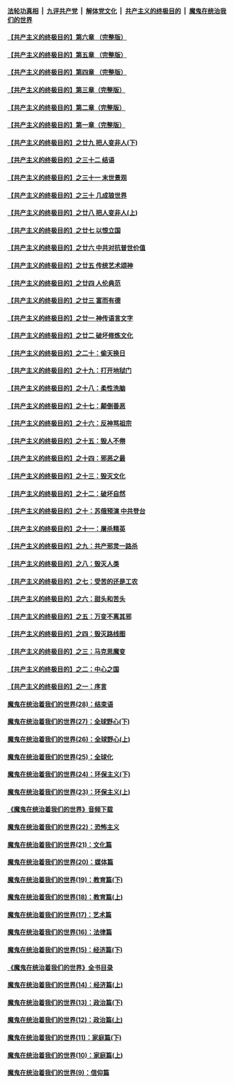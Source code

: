 ####  [法轮功真相](../../../../basic/blob/master/README.md?t=05300730) &nbsp;|&nbsp; [九评共产党](../../../../9ping.md/blob/master/README.md?t=05300730) &nbsp;|&nbsp; [解体党文化](../../../../jtdwh.md/blob/master/README.md?t=05300730)  &nbsp;|&nbsp; [共产主义的终极目的](../../../../gczydzjmd.md/blob/master/README.md?t=05300730) &nbsp;|&nbsp; [魔鬼在统治我们的世界](../../../../mgztzwmdsj.md/blob/master/README.md?t=05300730) 

#### [【共产主义的终极目的】第六章 （完整版）](../pages/nsc422/n11428913.md?t=05300730) 

#### [【共产主义的终极目的】第五章 （完整版）](../pages/nsc422/n11428912.md?t=05300730) 

#### [【共产主义的终极目的】第四章 （完整版）](../pages/nsc422/n11428907.md?t=05300730) 

#### [【共产主义的终极目的】第三章（完整版）](../pages/nsc422/n11428848.md?t=05300730) 

#### [【共产主义的终极目的】第二章（完整版）](../pages/nsc422/n11428831.md?t=05300730) 

#### [【共产主义的终极目的】第一章（完整版）](../pages/nsc422/n11417651.md?t=05300730) 

#### [【共产主义的终极目的】之廿九 把人变非人(下)](../pages/nsc422/n11344140.md?t=05300730) 

#### [【共产主义的终极目的】之三十二 结语](../pages/nsc422/n11360535.md?t=05300730) 

#### [【共产主义的终极目的】之三十一 末世景观](../pages/nsc422/n11351129.md?t=05300730) 

#### [【共产主义的终极目的】之三十 几成狼世界](../pages/nsc422/n11348280.md?t=05300730) 

#### [【共产主义的终极目的】之廿八 把人变非人(上)](../pages/nsc422/n11340492.md?t=05300730) 

#### [【共产主义的终极目的】之廿七 以恨立国](../pages/nsc422/n11336944.md?t=05300730) 

#### [【共产主义的终极目的】之廿六 中共对抗普世价值](../pages/nsc422/n11324785.md?t=05300730) 

#### [【共产主义的终极目的】之廿五 传统艺术颂神](../pages/nsc422/n11296396.md?t=05300730) 

#### [【共产主义的终极目的】之廿四 人伦典范](../pages/nsc422/n11296397.md?t=05300730) 

#### [【共产主义的终极目的】之廿三 富而有德](../pages/nsc422/n11283598.md?t=05300730) 

#### [【共产主义的终极目的】之廿一 神传语言文字](../pages/nsc422/n11263265.md?t=05300730) 

#### [【共产主义的终极目的】之廿二 破坏修炼文化](../pages/nsc422/n11245728.md?t=05300730) 

#### [【共产主义的终极目的】之二十：偷天换日](../pages/nsc422/n11238846.md?t=05300730) 

#### [【共产主义的终极目的】之十九：打开地狱门](../pages/nsc422/n11206376.md?t=05300730) 

#### [【共产主义的终极目的】之十八：柔性洗脑](../pages/nsc422/n11199994.md?t=05300730) 

#### [【共产主义的终极目的】之十七：颠倒善恶](../pages/nsc422/n11179782.md?t=05300730) 

#### [【共产主义的终极目的】之十六：反神骂祖宗](../pages/nsc422/n11166798.md?t=05300730) 

#### [【共产主义的终极目的】之十五：毁人不倦](../pages/nsc422/n11166792.md?t=05300730) 

#### [【共产主义的终极目的】之十四：邪恶之最](../pages/nsc422/n11150249.md?t=05300730) 

#### [【共产主义的终极目的】之十三：毁灭文化](../pages/nsc422/n11135227.md?t=05300730) 

#### [【共产主义的终极目的】之十二：破坏自然](../pages/nsc422/n11135214.md?t=05300730) 

#### [【共产主义的终极目的】之十：苏俄预演 中共登台](../pages/nsc422/n11118424.md?t=05300730) 

#### [【共产主义的终极目的】之十一：屠杀精英](../pages/nsc422/n11118442.md?t=05300730) 

#### [【共产主义的终极目的】之九：共产邪灵一路杀](../pages/nsc422/n11114139.md?t=05300730) 

#### [【共产主义的终极目的】之八：毁灭人类](../pages/nsc422/n11108503.md?t=05300730) 

#### [【共产主义的终极目的】之七：受苦的还是工农](../pages/nsc422/n11101809.md?t=05300730) 

#### [【共产主义的终极目的】之六：甜头和苦头](../pages/nsc422/n11096971.md?t=05300730) 

#### [【共产主义的终极目的】之五：万变不离其邪](../pages/nsc422/n11091285.md?t=05300730) 

#### [【共产主义的终极目的】之四：毁灭路线图](../pages/nsc422/n11086284.md?t=05300730) 

#### [【共产主义的终极目的】之三：马克思魔变](../pages/nsc422/n11061941.md?t=05300730) 

#### [【共产主义的终极目的】之二：中心之国](../pages/nsc422/n11047728.md?t=05300730) 

#### [【共产主义的终极目的】之一：序言](../pages/nsc422/n11086077.md?t=05300730) 

#### [魔鬼在统治着我们的世界(28)：结束语](../pages/nsc422/n10936246.md?t=05300730) 

#### [魔鬼在统治着我们的世界(27)：全球野心(下)](../pages/nsc422/n10928319.md?t=05300730) 

#### [魔鬼在统治着我们的世界(26)：全球野心(上)](../pages/nsc422/n10900318.md?t=05300730) 

#### [魔鬼在统治着我们的世界(25)：全球化](../pages/nsc422/n10788205.md?t=05300730) 

#### [魔鬼在统治着我们的世界(24)：环保主义(下)](../pages/nsc422/n10695307.md?t=05300730) 

#### [魔鬼在统治着我们的世界(23)：环保主义(上)](../pages/nsc422/n10688613.md?t=05300730) 

#### [《魔鬼在统治着我们的世界》音频下载](../pages/nsc422/n10635553.md?t=05300730) 

#### [魔鬼在统治着我们的世界(22)：恐怖主义](../pages/nsc422/n10614727.md?t=05300730) 

#### [魔鬼在统治着我们的世界(21)：文化篇](../pages/nsc422/n10597706.md?t=05300730) 

#### [魔鬼在统治着我们的世界(20)：媒体篇](../pages/nsc422/n10586579.md?t=05300730) 

#### [魔鬼在统治着我们的世界(19)：教育篇(下)](../pages/nsc422/n10564808.md?t=05300730) 

#### [魔鬼在统治着我们的世界(18)：教育篇(上)](../pages/nsc422/n10526970.md?t=05300730) 

#### [魔鬼在统治着我们的世界(17)：艺术篇](../pages/nsc422/n10499093.md?t=05300730) 

#### [魔鬼在统治着我们的世界(16)：法律篇](../pages/nsc422/n10485969.md?t=05300730) 

#### [魔鬼在统治着我们的世界(15)：经济篇(下)](../pages/nsc422/n10469975.md?t=05300730) 

#### [《魔鬼在统治着我们的世界》全书目录](../pages/nsc422/n10464261.md?t=05300730) 

#### [魔鬼在统治着我们的世界(14)：经济篇(上)](../pages/nsc422/n10457370.md?t=05300730) 

#### [魔鬼在统治着我们的世界(13)：政治篇(下)](../pages/nsc422/n10448270.md?t=05300730) 

#### [魔鬼在统治着我们的世界(12)：政治篇(上)](../pages/nsc422/n10444576.md?t=05300730) 

#### [魔鬼在统治着我们的世界(11)：家庭篇(下)](../pages/nsc422/n10440961.md?t=05300730) 

#### [魔鬼在统治着我们的世界(10)：家庭篇(上)](../pages/nsc422/n10435448.md?t=05300730) 

#### [魔鬼在统治着我们的世界(9)：信仰篇](../pages/nsc422/n10432159.md?t=05300730) 

